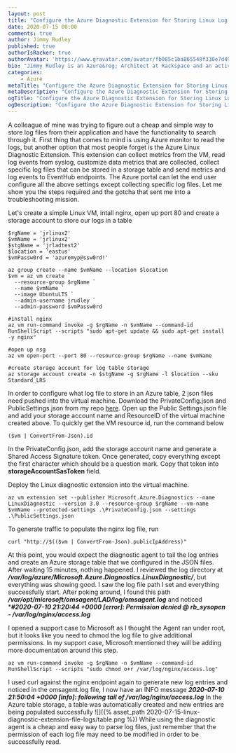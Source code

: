 ```yaml
---
layout: post
title: "Configure the Azure Diagnostic Extension for Storing Linux Log Files"
date: 2020-07-15 00:00
comments: true
author: Jimmy Rudley
published: true
authorIsRacker: true
authorAvatar: 'https://www.gravatar.com/avatar/fb085c1ba865548f330e7d4995c0bf7e'
bio: "Jimmy Rudley is an Azure&reg; Architect at Rackspace and an active member of the Azure community. He focuses on solving large and complex architecture and automation problems within Azure."
categories:
    - Azure
metaTitle: "Configure the Azure Diagnostic Extension for Storing Linux Log Files"
metaDescription: "Configure the Azure Diagnostic Extension for Storing Linux Log Files"
ogTitle: "Configure the Azure Diagnostic Extension for Storing Linux Log Files"
ogDescription: "Configure the Azure Diagnostic Extension for Storing Linux Log Files"
---
```


A colleague of mine was trying to figure out a cheap and simple way to store log files from their application and have the functionality to search through it. First thing that comes to mind is using Azure monitor to read the logs, but another option that most people forget is the Azure Linux Diagnostic Extension. This extension can collect metrics from the VM, read log events from syslog, customize data metrics that are collected, collect specific log files that can be stored in a storage table and send metrics and log events to EventHub endpoints. The Azure portal can let the end user configure all the above settings except collecting specific log files. Let me show you the steps required and the gotcha that sent me into a troubleshooting mission.

<!-- more -->

Let's create a simple Linux VM, intall nginx, open up port 80 and create a storage account to store our logs in a table

```
$rgName = 'jrlinux2'
$vmName = 'jrlinux2'
$stgName = 'jrladtest2'
$location = 'eastus'
$vmPassw0rd = 'azuremyp@ssw0rd!'

az group create --name $vmName --location $location 
$vm = az vm create `
  --resource-group $rgName `
  --name $vmName `
  --image UbuntuLTS `
  --admin-username jrudley `
  --admin-password $vmPassw0rd 

#install nginx
az vm run-command invoke -g $rgName -n $vmName --command-id RunShellScript --scripts "sudo apt-get update && sudo apt-get install -y nginx"

#open up nsg
az vm open-port --port 80 --resource-group $rgName --name $vmName

#create storage account for log table storage
az storage account create -n $stgName -g $rgName -l $location --sku Standard_LRS

```
In order to configure what log file to store in an Azure table, 2 json files need pushed into the virtual machine. Download the PrivateConfig.json and PublicSettings.json from my repo [here](https://github.com/jrudley/azurelinuxfilelog). Open up the Public Settings.json file and add your storage account name and ResourceID of the virtual machine created above. To quickly get the VM resource id, run the command below
```
($vm | ConvertFrom-Json).id
```
In the PrivateConfig.json, add the storage account name and generate a Shared Access Signature token. Once generated, copy everything except the first character which should be a question mark. Copy that token into **storageAccountSasToken** field.

Deploy the Linux diagnostic extension into the virtual machine.
```
az vm extension set --publisher Microsoft.Azure.Diagnostics --name LinuxDiagnostic --version 3.0 --resource-group $rgName --vm-name $vmName --protected-settings .\PrivateConfig.json --settings .\PublicSettings.json
```

To generate traffic to populate the nginx log file, run
```
curl "http://$(($vm | ConvertFrom-Json).publicIpAddress)"
```
At this point, you would expect the diagnostic agent to tail the log entries and create an Azure storage table that we configured in the JSON files. After waiting 15 minutes, nothing happened. I reviewed the log directory at ***/var/log/azure/Microsoft.Azure.Diagnostics.LinuxDiagnostic/***, but everything was showing good. I saw the log file path I set and everything successfully start. After poking around, I found this path ***/var/opt/microsoft/omsagent/LAD/log/omsagent.log*** and noticed ****#2020-07-10 21:20:44 +0000 [error]: Permission denied @ rb_sysopen - /var/log/nginx/access.log***

I opened a support case to Microsoft as I thought the Agent ran under root, but it looks like you need to chmod the log file to give additional permissions. In my support case, Microsoft mentioned they will be adding more documentation around this step.
```
az vm run-command invoke -g $rgName -n $vmName --command-id RunShellScript --scripts "sudo chmod o+r /var/log/nginx/access.log"
```

I used curl against the nginx endpoint again to generate new log entries and noticed in the omsagent.log file, I now have an INFO message ***2020-07-10 21:50:04 +0000 [info]: following tail of /var/log/nginx/access.log*** In the Azure table storage, a table was automatically created and new entries are being populated successfully ![]({% asset_path 2020-07-15-linux-diagnostic-extension-file-logs/table.png %}) While using the diagnostic agent is a cheap and easy way to parse log files, just remember that the permission of each log file may need to be modified in order to be successfully read.

